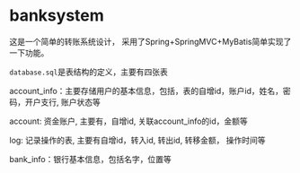 # banksystem

这是一个简单的转账系统设计， 采用了Spring+SpringMVC+MyBatis简单实现了一下功能。

`database.sql`是表结构的定义，主要有四张表

account_info：主要存储用户的基本信息，包括，表的自增id，账户id，姓名，密码，开户支行, 账户状态等

account: 资金账户, 主要有，自增id, 关联account_info的id，金额等

log: 记录操作的表, 主要有自增id，转入id, 转出id, 转移金额， 操作时间等

bank_info：银行基本信息，包括名字，位置等
